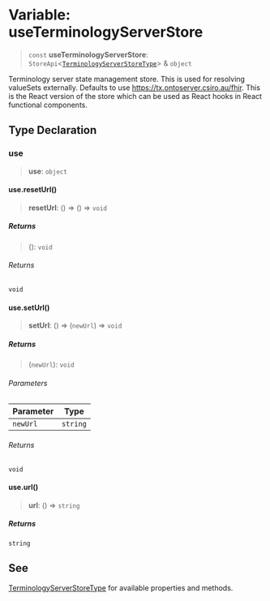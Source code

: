 # Variable: useTerminologyServerStore

> `const` **useTerminologyServerStore**: `StoreApi`\<[`TerminologyServerStoreType`](../interfaces/TerminologyServerStoreType.md)\> & `object`

Terminology server state management store. This is used for resolving valueSets externally.
Defaults to use https://tx.ontoserver.csiro.au/fhir.
This is the React version of the store which can be used as React hooks in React functional components.

## Type Declaration

### use

> **use**: `object`

#### use.resetUrl()

> **resetUrl**: () => () => `void`

##### Returns

> (): `void`

###### Returns

`void`

#### use.setUrl()

> **setUrl**: () => (`newUrl`) => `void`

##### Returns

> (`newUrl`): `void`

###### Parameters

| Parameter | Type |
| ------ | ------ |
| `newUrl` | `string` |

###### Returns

`void`

#### use.url()

> **url**: () => `string`

##### Returns

`string`

## See

[TerminologyServerStoreType](../interfaces/TerminologyServerStoreType.md) for available properties and methods.
